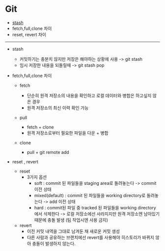 # Git

- [stash](#stash)
- fetch,full,clone 차이
- reset, revert 차이 

---

- stash
  -  커밋하기는 충분치 않지만 저장은 해야하는 상황에 사용 -> git stash 
  -  임시 저장한 내용을 되돌릴때 -> git stash pop

- fetch,full,clone 차이 
  - fetch 
    - 단순히 원격 저장소의 내용을 확인하고 로컬 데이터와 병합은 하고싶지 않은 경우 
    - 원격 저장소의 최신 이력 확인 가능 
  
  - pull
    - fetch + clone 
    - 원격 저장소로부터 필요한 파일을 다운 + 병합 

  - clone 
    - pull + git remote add 

- reset , revert
  - reset 
    - 3가지 옵션 
      - soft : commit 된 파일들을 staging area로 돌려놓는다 -> commit 이전 상태 
      - mixed(default) : commit 된 파일들을 working directory로 돌려놓는다 -> add 이전 상태 
      - hard : commit된 파일 중 tracked 된 파일들을 working directory에서 삭제한다 -> 로컬 저장소에선 사라지지만 원격 저장소엔 남아있기때문에 충돌 발생 (팀 작업시엔 사용 금지)
  - revert
    - 이전 커밋 내역을 그대로 남겨둔 채 새로운 커밋 생성 
    - 다른 사람과 공유하는 브랜치에선 revert를 사용해야 히스토리가 바뀌지 않아 충돌이 발생하지 않는다.
